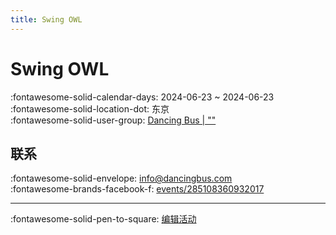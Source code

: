 ```yaml
---
title: Swing OWL
---
```


# Swing OWL 

:fontawesome-solid-calendar-days: 2024-06-23 ~ 2024-06-23  
:fontawesome-solid-location-dot: 东京  
:fontawesome-solid-user-group: [Dancing Bus | ""](https://swing.kids/ja_JP/dancing-bus)  


## 联系

:fontawesome-solid-envelope: <info@dancingbus.com>  
:fontawesome-brands-facebook-f: [events/285108360932017](https://www.facebook.com/events/285108360932017)  

---

:fontawesome-solid-pen-to-square: [编辑活动](https://github.com/swingdance/events/issues/new?assignees=&labels=update+event&projects=&template=03-update_entity.yml&title=Update%20Event%3A%20ja_JP%20%E2%80%A2%20Swing%20OWL&region=ja_JP&year=2024&id=swing-owl-06&name=Swing%20OWL&org_id=dancing-bus)

